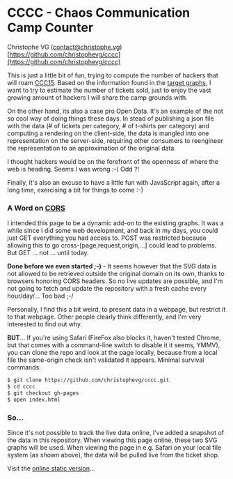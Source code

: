 # CCCC - Chaos Communication Camp Counter

Christophe VG (<contact@christophe.vg>)  
[https://github.com/christophevg/cccc](https://github.com/christophevg/cccc)

This is just a little bit of fun, trying to compute the number of hackers that
will roam [CCC15](https://events.ccc.de/camp/2015). Based on the information
found in the [target graphs](https://tickets.events.ccc.de/graph/), I want to
try to estimate the number of tickets sold, just to enjoy the vast growing
amount of hackers I will share the camp grounds with.

On the other hand, its also a case pro Open Data. It's an example of the not so
cool way of doing things these days. In stead of publishing a json file with
the data (# of tickets per category, # of t-shirts per category) and computing
a rendering on the client-side, the data is mangled into one representation on
the server-side, requiring other consumers to reengineer the representation to
an approximation of the original data.

I thought hackers would be on the forefront of the openness of where the web is
heading. Seems I was wrong :-( Odd ?!

Finally, it's also an excuse to have a little fun with JavaScript again, after
a long time, exercising a bit for things to come :-)

### A Word on [CORS](https://en.wikipedia.org/wiki/Cross-origin_resource_sharing)

I intended this page to be a dynamic add-on to the existing graphs. It was a
while since I did some web development, and back in my days, you could just GET
everything you had access to. POST was restricted because allowing this to go
cross-[page,request,origin,...] could lead to problems. But GET ... not ...
until today.

**Done before we even started ;-)** - It seems however that the SVG data is not
allowed to be retrieved outside the original domain on its own, thanks to
browsers honoring CORS headers. So no live updates are possible, and I'm not
going to fetch and update the repository with a fresh cache every hour/day/...
Too bad ;-/

Personally, I find this a bit weird, to present data in a webpage, but restrict
it to that webpage. Other people clearly think differently, and I'm very
interested to find out why.

**BUT**... If you're using Safari (FireFox also blocks it, haven't tested
Chrome, but that comes with a command-line switch to disable it it seems,
YMMV), you can clone the repo and look at the page locally, because from a
local file the same-origin check isn't validated it appears. Minimal survival
commands:

```bash
$ git clone https://github.com/christophevg/cccc.git
$ cd cccc
$ git checkout gh-pages
$ open index.html
```

### So...

Since it's not possible to track the live data online, I've added a snapshot of
the data in this repository. When viewing this page online, these two SVG
graphs will be used. When viewing the page in e.g. Safari on your local file
system (as shown above), the data will be pulled live from the ticket shop.

Visit the [online static version](https://christophevg.github.io/cccc)...